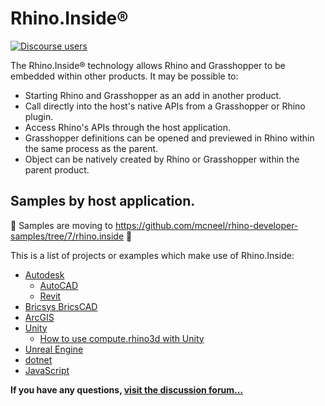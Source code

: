 # Rhino.Inside®

[![Discourse users](https://img.shields.io/discourse/https/discourse.mcneel.com/users.svg)](https://discourse.mcneel.com/c/serengeti/inside)

The Rhino.Inside® technology allows Rhino and Grasshopper to be embedded within other products.  It may be possible to:

* Starting Rhino and Grasshopper as an add in another product.
* Call directly into the host's native APIs from a Grasshopper or Rhino plugin.
* Access Rhino's APIs through the host application.
* Grasshopper definitions can be opened and previewed in Rhino within the same process as the parent.
* Object can be natively created by Rhino or Grasshopper within the parent product.

## Samples by host application.
🚧 Samples are moving to https://github.com/mcneel/rhino-developer-samples/tree/7/rhino.inside 🚧

This is a list of projects or examples which make use of Rhino.Inside:
- [Autodesk](Autodesk)
   - [AutoCAD](Autodesk/AutoCAD)
   - [Revit](Ahttps://github.com/mcneel/rhino.inside-revit)
- [Bricsys BricsCAD](https://github.com/Bricsys/rhino.inside-bricscad)
- [ArcGIS](https://github.com/nicoazel/ArcRhino)
- [Unity](Unity)
   - [How to use compute.rhino3d with Unity](https://youtu.be/zUbm83ynn0Q)
- [Unreal Engine](Epic%20Games/UE)
- [dotnet](https://github.com/mcneel/rhino-developer-samples/tree/7/rhino.inside/dotnet)
- [JavaScript](https://github.com/mcneel/rhino-developer-samples/tree/7/rhino.inside/javascript)

**If you have any questions, [visit the discussion forum...](https://discourse.mcneel.com/c/serengeti/inside)**
